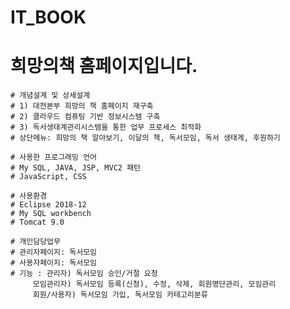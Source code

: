 # IT_BOOK

  # 희망의책 홈페이지입니다.
  	# 개념설계 및 상세설계
	# 1) 대전본부 희망의 책 홈페이지 재구축
	# 2) 클라우드 컴퓨팅 기반 정보시스템 구축
	# 3) 독서생태계관리시스템을 통한 업무 프로세스 최적화
	# 상단메뉴: 희망의 책 알아보기, 이달의 책, 독서모임, 독서 생태계, 후원하기

	# 사용한 프로그래밍 언어
	# My SQL, JAVA, JSP, MVC2 패턴
	# JavaScript, CSS

	# 사용환경
	# Eclipse 2018-12
	# My SQL workbench
	# Tomcat 9.0
	
	# 개인담당업무
	# 관리자페이지: 독서모임
	# 사용자페이지: 독서모임
	# 기능 : 관리자) 독서모임 승인/거절 요청
		 모임관리자) 독서모임 등록(신청), 수정, 삭제, 회원명단관리, 모임관리
		 회원/사용자) 독서모임 가입, 독서모임 카테고리분류 

